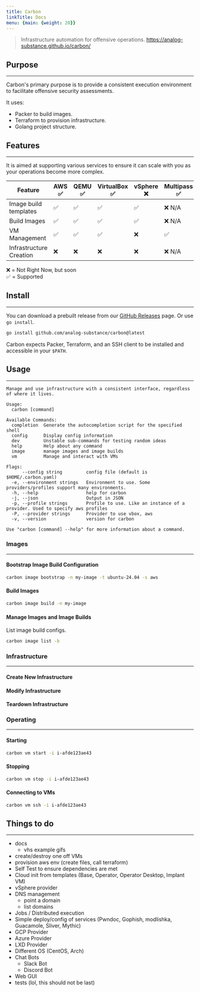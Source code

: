 ```yaml
---
title: Carbon
linkTitle: Docs
menu: {main: {weight: 20}}
---
```

> Infrastructure automation for offensive operations.
> https://analog-substance.github.io/carbon/

## Purpose
***

Carbon's primary purpose is to provide a consistent execution environment to
facilitate offensive security assessments.

It uses:
- Packer to build images.
- Terraform to provision infrastructure.
- Golang project structure.

## Features
***

It is aimed at supporting various services to ensure it can scale with you as
your operations become more complex.

| Feature                 | AWS ✅ | QEMU ✅ | VirtualBox ✅ | vSphere ❌ | Multipass ✅ | Azure ❌ | GCP ❌ |
|-------------------------|-------|--------|--------------|-----------|-------------|---------|-------|
| Image build templates   | ✅     | ✅      | ✅            | ✅         | ❌ N/A       | ❌       | ❌     |
| Build Images            | ✅     | ✅      | ✅            | ✅         | ❌ N/A       | ❌       | ❌     |
| VM Management           | ✅     | ✅      | ✅            | ❌         | ✅           | ❌       | ❌     |
| Infrastructure Creation | ❌     | ❌      | ❌            | ❌         | ❌ N/A       | ❌       | ❌     |

❌ = Not Right Now, but soon  
✅ = Supported


## Install
***
You can download a prebuilt release from our [GitHub Releases](https://github.com/analog-substance/carbon/releases) page.
Or use `go install`.

```sh
go install github.com/analog-substance/carbon@latest
```

Carbon expects Packer, Terraform, and an SSH client to be installed and accessible in your `$PATH`.

## Usage
***

```
Manage and use infrastructure with a consistent interface, regardless of where it lives.

Usage:
  carbon [command]

Available Commands:
  completion  Generate the autocompletion script for the specified shell
  config      Display config information
  dev         Unstable sub-commands for testing random ideas
  help        Help about any command
  image       manage images and image builds
  vm          Manage and interact with VMs

Flags:
      --config string         config file (default is $HOME/.carbon.yaml)
  -e, --environment strings   Environment to use. Some providers/profiles support many environments.
  -h, --help                  help for carbon
  -j, --json                  Output in JSON
  -p, --profile strings       Profile to use. Like an instance of a provider. Used to specify aws profiles
  -P, --provider strings      Provider to use vbox, aws
  -v, --version               version for carbon

Use "carbon [command] --help" for more information about a command.

```

### Images
***

#### Bootstrap Image Build Configuration

```bash
carbon image bootstrap -n my-image -t ubuntu-24.04 -s aws
```

#### Build Images

```bash
carbon image build -n my-image
```

#### Manage Images and Image Builds

List image build configs.

```bash
carbon image list -b
```

### Infrastructure
***

#### Create New Infrastructure

#### Modify Infrastructure

#### Teardown Infrastructure

### Operating
***

#### Starting
```bash
carbon vm start -i i-afde123ae43
```

#### Stopping
```bash
carbon vm stop -i i-afde123ae43
```
#### Connecting to VMs

```bash
carbon vm ssh -i i-afde123ae43
```

## Things to do
***

- docs
  - vhs example gifs
- create/destroy one off VMs
- provision aws env (create files, call terraform)
- Self Test to ensure dependencies are met
- Cloud init from templates (Base, Operator, Operator Desktop, Implant VM)
- vSphere provider
- DNS management
    - point a domain
    - list domains
- Jobs / Distributed execution
- Simple deploy/config of services (Pwndoc, Gophish, modlishka, Guacamole, Sliver, Mythic)
- GCP Provider
- Azure Provider
- LXD Provider
- Different OS (CentOS, Arch)
- Chat Bots
    - Slack Bot
    - Discord Bot
- Web GUI
- tests (lol, this should not be last)

